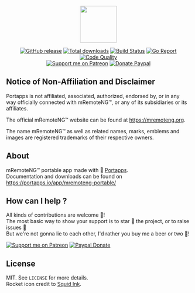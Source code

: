 <p align="center"><a href="https://portapps.io/app/mremoteng-portable/" target="_blank"><img width="100" src="https://github.com/portapps/mremoteng-portable/blob/master/res/papp.png"></a></p>

<p align="center">
  <a href="https://portapps.io/app/mremoteng-portable/#download"><img src="https://img.shields.io/github/release/portapps/mremoteng-portable.svg?style=flat-square" alt="GitHub release"></a>
  <a href="https://portapps.io/app/mremoteng-portable/#download"><img src="https://img.shields.io/github/downloads/portapps/mremoteng-portable/total.svg?style=flat-square" alt="Total downloads"></a>
  <a href="https://travis-ci.com/portapps/mremoteng-portable"><img src="https://img.shields.io/travis/com/portapps/mremoteng-portable/master.svg?style=flat-square" alt="Build Status"></a>
  <a href="https://goreportcard.com/report/github.com/portapps/mremoteng-portable"><img src="https://goreportcard.com/badge/github.com/portapps/mremoteng-portable?style=flat-square" alt="Go Report"></a>
  <a href="https://www.codacy.com/app/portapps/mremoteng-portable"><img src="https://img.shields.io/codacy/grade/54eaa7f471254f109d9ecf70e7399635.svg?style=flat-square" alt="Code Quality"></a>
  <br /><a href="https://www.patreon.com/crazymax"><img src="https://img.shields.io/badge/donate-patreon-f96854.svg?logo=patreon&style=flat-square" alt="Support me on Patreon"></a>
  <a href="https://www.paypal.me/crazyws"><img src="https://img.shields.io/badge/donate-paypal-00457c.svg?logo=paypal&style=flat-square" alt="Donate Paypal"></a>
</p>

## Notice of Non-Affiliation and Disclaimer

Portapps is not affiliated, associated, authorized, endorsed by, or in any way officially connected with mRemoteNG™, or any of its subsidiaries or its affiliates.

The official mRemoteNG™ website can be found at https://mremoteng.org.

The name mRemoteNG™ as well as related names, marks, emblems and images are registered trademarks of their respective owners.

## About

mRemoteNG™ portable app made with 🚀 [Portapps](https://portapps.io).<br />
Documentation and downloads can be found on https://portapps.io/app/mremoteng-portable/

## How can I help ?

All kinds of contributions are welcome :raised_hands:!<br />
The most basic way to show your support is to star :star2: the project, or to raise issues :speech_balloon:<br />
But we're not gonna lie to each other, I'd rather you buy me a beer or two :beers:!

[![Support me on Patreon](https://portapps.io/img/donate/patreon.png)](https://www.patreon.com/crazymax) 
[![Paypal Donate](https://portapps.io/img/donate/paypal.png)](https://www.paypal.me/crazyws)

## License

MIT. See `LICENSE` for more details.<br />
Rocket icon credit to [Squid Ink](http://thesquid.ink).
